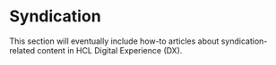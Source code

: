 # Syndication

This section will eventually include how-to articles about syndication-related content in HCL Digital Experience (DX).
